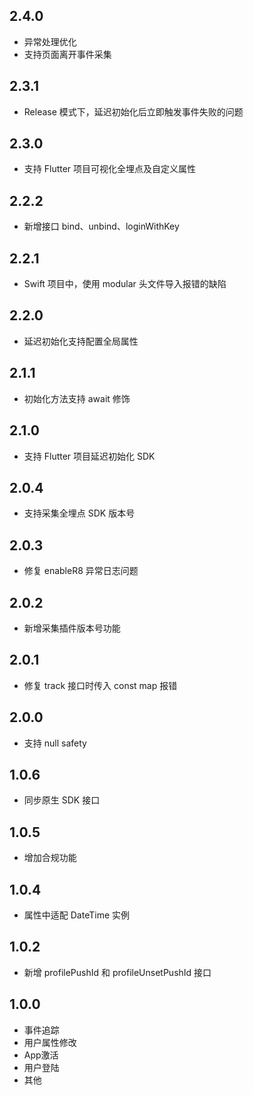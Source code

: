 ## 2.4.0

* 异常处理优化
* 支持页面离开事件采集

## 2.3.1

* Release 模式下，延迟初始化后立即触发事件失败的问题

## 2.3.0

* 支持 Flutter 项目可视化全埋点及自定义属性

## 2.2.2

* 新增接口 bind、unbind、loginWithKey

## 2.2.1

* Swift 项目中，使用 modular 头文件导入报错的缺陷

## 2.2.0

* 延迟初始化支持配置全局属性

## 2.1.1

* 初始化方法支持 await 修饰

## 2.1.0

* 支持 Flutter 项目延迟初始化 SDK

## 2.0.4

* 支持采集全埋点 SDK 版本号 

## 2.0.3

* 修复 enableR8 异常日志问题 

## 2.0.2

* 新增采集插件版本号功能

## 2.0.1

* 修复 track 接口时传入 const map 报错

## 2.0.0

* 支持 null safety

## 1.0.6

* 同步原生 SDK 接口

## 1.0.5

* 增加合规功能

## 1.0.4

* 属性中适配 DateTime 实例

## 1.0.2

* 新增 profilePushId 和 profileUnsetPushId 接口

## 1.0.0

* 事件追踪
* 用户属性修改
* App激活
* 用户登陆
* 其他